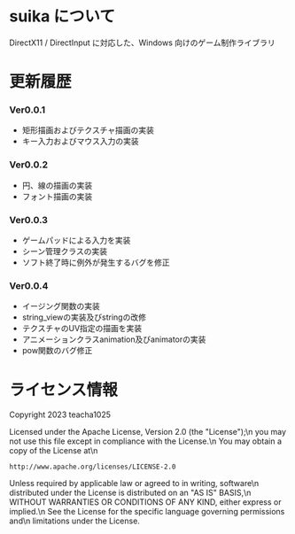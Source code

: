 ﻿# suika について

DirectX11 / DirectInput に対応した、Windows 向けのゲーム制作ライブラリ

# 更新履歴

### Ver0.0.1

- 矩形描画およびテクスチャ描画の実装
- キー入力およびマウス入力の実装

### Ver0.0.2

- 円、線の描画の実装
- フォント描画の実装

### Ver0.0.3

- ゲームパッドによる入力を実装
- シーン管理クラスの実装
- ソフト終了時に例外が発生するバグを修正

### Ver0.0.4

- イージング関数の実装
- string_viewの実装及びstringの改修
- テクスチャのUV指定の描画を実装
- アニメーションクラスanimation及びanimatorの実装
- pow関数のバグ修正

# ライセンス情報

Copyright 2023 teacha1025

Licensed under the Apache License, Version 2.0 (the "License");\n
you may not use this file except in compliance with the License.\n
You may obtain a copy of the License at\n

    http://www.apache.org/licenses/LICENSE-2.0

Unless required by applicable law or agreed to in writing, software\n
distributed under the License is distributed on an "AS IS" BASIS,\n
WITHOUT WARRANTIES OR CONDITIONS OF ANY KIND, either express or implied.\n
See the License for the specific language governing permissions and\n
limitations under the License.
